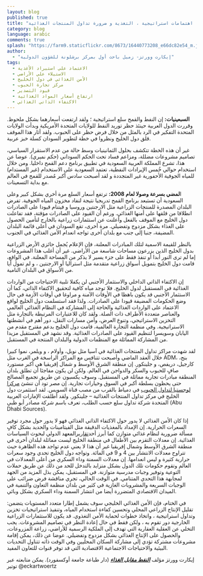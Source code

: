 ```yaml
---
layout: blog
published: true
title: "الأمن الغذائي الخليجي: اهتمامات استراتيجية ، التغذية و ضرورة تداول المنتجات الغذائية "
category: blog
language: arabic
comments: true
splash: "https://farm9.staticflickr.com/8673/16440773208_e66dc82e54_m.jpg"
author: 
  - "إيكارت وورتز- زميل باحث أول بمركز برشلونة للشؤون الدولية"
tags: 
  - الاعتماد علي استيراد الأغذية
  - الاستيلاء علي الأراضي
  - الأمن الغذائي في دول الخليج
  - مركز تجارة الحبوب
  - قيود التصدير
  - ارتفاع أسعار المواد الغذائية
  - الاكتفاء الذاتي الغذائي
---
```


**السبعينيات:** إن النفط والقمح سلع استراتيجية ؛ ولقد ارتفعت أسعارهما بشكل ملحوظ. وقررت الدول العربية حينئذ حظر توريد النفط للولايات المتحدة الأمريكية  وبدأت الولايات المتحدة التفكير في الرد بالمثل من خلال فرض حظر على الحبوب.  ولقد أثار هذا الموقف قلق دول الخليج ونظروا في خطة لتطوير السودان كسلة خبز عربية.
<!-- more -->

غير أن هذه الخطة تتكشف بحلول الثمانينيات وسط حالة من عدم الاستقرار السياسي، تصاميم مشروعات مضللة، ومزاعم فساد تحت الحكم السوداني (حكم نميري). عوضا عن هذا، تشرع المملكة العربية السعودية في تطبيق برنامج دعم القمح داخليا. ومن خلال استخدام حوالي خُمس الإيرادات النفطية، تعتمد السعودية على الاستخدام (غير المستدام) للمياه الجوفية الأحفورية غير المتجددة و لقد أصبحت سادس أكبر مُصدر للقمح في العالم مع بداية التسعينات. 

ا**لمضي بسرعة وصولا لعام 2008:** ترتفع أسعار السلع مرة أخري بشكل كبير وعلى السعودية أن تستبعد برنامج القمح تدريجيا نتيجة لنفاد مخزون المياه الجوفية.  تفرض البلدان المصدرة للمنتجات الزراعية مثل الارجنتين وروسيا و فيتنام قيودا على الصادرات انطلاقا من قلقها على أمنها الغذائي. ورغم أن القيود على الصادرات مؤقتة، فقد تفاعلت دول الخليج مع الموقف بالفعل وأعلنت عن استثمارات زراعية بالخارج لتأمين الحصول على الغذاء بشكل مزدوج وتفضيلي. مرة أخرى، تقع السودان في أعلى قائمة البلدان المضيفة، جنبا إلى جنب مع بلدان أخرى تواجه انعدام الأمن الغذائي في الجنوب. 

بالنظر للقيمة الاسمية لتلك المبادرات المعلنة، فإن الإعلام يُجمل حائزي الأرض الزراعية بدول الخليج الذين يزرعون مساحات شاسعة من الأراضي. غير أن أغلب هذا المشروعات إما لم ترى النور أبدا أو تنفذ فقط على جزء يسير لا يذكر من المساحة المعلنة.  في الواقع، قامت دول الخليج بتمويل أسواق زراعية متقدمة مثل استراليا أو الارجنتين ، و لم تمول أيا من الأسواق في البلدان النامية.  

إن الاكتفاء الذاتي الداخلي والاستثمار الأجنبي لن يكفلا تلبية الاحتياجات من الواردات الغذائية في المستقبل لدول الخليج.  فلا توجد مياه كافية لتحقيق الاكتفاء الذاتي، كما أن الاستثمار الأجنبي قد يكون باهظا في الأوقات الآمنة و مراوغا في أوقات الأزمة في حال وضع الحكومات المضيفة قيودا على الصادرات. ولذا فقد استسلمت دول الخليج لواقع الاعتماد على الواردات الغذائية والحاجة إلى المشاركة في النظام الغذائي العالمي والعناصر متعددة الأطراف ذات الصلة. ولقد كان للاعتبارات المرتبطة بالتجارة مثل التخزين الاستراتيجي، وتنوع العرض، وأمن مسارات النقل، دور أهم في أنشطتها الاستراتيجية.  وفي منظمة التجارة العالمية، قامت دول الخليج بدعم مقترح مقدم من اليابان وسويسرا لتنظيم القيود على الصادرات الغذائية.  وقد نشهد في المستقبل مزيدا من المشاركة المماثلة مع المنظمات الدولية والبلدان المنتجة في المستقبل.  

لقد شهدت مراكز تداول المنتجات الغذائية في آسيا مثل نوبل، وأولام ، و ويلمر، نموا كبيرا خلال العقد الماضي وأصبحت تتنافس مع المراكز الراسخة في الغرب مثل ADM، بنج، كارجيل، دريفص، و جلينكور. إن منطقة الشرق الأوسط و شمال إفريقيا هي أكبر مستورد صافٍ للحبوب والسكر والدواجن في العالم.  ولكن لن يكون مفاجئا أن تطلق بلدان المنطقة مبادرات تجارية مماثلة في المستقبل.  وسوف يكسبون عن طريق تجميع  المصالح حتى يحظون بسلطة أكبر في السوق وخيارات تجارية. إن مصر تود أن تنشئ [مركزا لوجستيا لتداول الحبوب](http://www.egyptembassy.net/news/new-logistic-center-for-cereals-and-grains-trade-located-in-damietta/) في دمياط بالقرب من مصب قناة السويس.  لقد استثمرت دول الخليج في مركز تداول المنتجات الغذائية – جلينكور.  ولقد أطلقت الإمارات العربية المتحدة شركة تداول سلع حسب الطلب، تعرف باسم شركة مصادر    أبو ظبي (Abu Dhabi Sources).

إذا كان الأمن الغذائي لا يدور حول الاكتفاء الذاتي الغذائي فهو لا يدور حول مجرد توفير السعرات الحرارية.  إن الإمداد بالمغذيات الدقيقة مثل الفيتامينات  والحديد بشكل كافٍ مسألة ضرورية لنظام غذائي متوازن كما أبرز أحد[تقارير](http://www.ifpri.org/sites/default/files/publications/pr25.pdf)المعهد الدولي لبحوث السياسات الغذائية. إن معدلات التقزم بين الأطفال في منطقة الخليج ليست مماثلة لبلدان أخرى في منطقة الشرق الأوسط وشمال إفريقيا غير أن هذا لا يعني عدم تواجد هذه الظاهرة حيث تتراوح معدلات الانتشار بين 4 و 9 في المائة.  وتواجه دول الخليج تحدي وجود سعرات حرارية كثيرة و ليس انعدامها. إن  معدلات السمنة وداء السكري من أعلى المعدلات في العالم وتقوم حكومات تلك الدول بشكل متزايد 
بالتدخل للحد من ذلك عن طريق حملات التوعية وتوفير وجبات مدرسية متوازنة.  في المستقبل، يمكن بذل المزيد من الجهد لمجابهة هذا التحدي المتنامي.  في الوقت الحالي، تجري مناقشة فرض ضرائب على الوجبات السريعة والمشروبات الغازية في كثير من بلدان منظمة التعاون والتنمية في الميدان الاقتصادي المتضررة أيضا من انتشار السمنة وداء السكري بشكل وبائي.

في الختام، فإن الأمن الغذائي الخليجي سوف يشمل إطارا متعدد المستويات يتضمن: تقليل الإنتاج الزراعي المحلي وتحسين كفاءة استخدام المياه، وتنفيذ استراتيجيات تخزين وتداول استراتيجية ، واتخاذ  خطوات لحماية الأمن التغذوي. قد يكون للاستثمارات الزراعية الخارجية دور تقوم به ، ولكن فقط في حال إعادة النظر في تصاميم المشروعات.  يجب التخلي عن العقلية  العقارية  التي تهدف إلى الملكية الرسمية للأراضي، زراعة المزروعات، والحصول على الإنتاج الغذائي بشكل مزدوج وتفضيلي. عوضا عن ذلك، يمكن إقامة مشروعات مشتركة  تؤدي إلى مشاركة السكان المحليين وفي الوقت ذاته تتناول التحديات البيئية والاحتياجات الاجتماعية الاقتصادية التي قد توفر قنوات للتعاون المفيد.


إيكارت وورتز  مؤلف [**_النفط مقابل الغذاء_**](http://ukcatalogue.oup.com/product/9780199659487.do) (دار طباعة جامعة أوكسفورد). يمكن متابعته عبر توتير @eckartwoertz